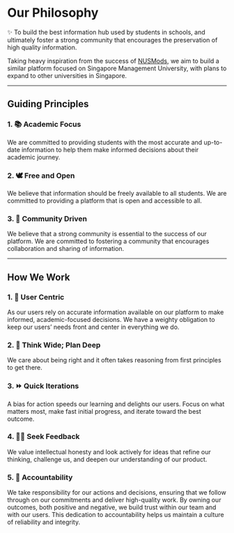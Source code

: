 # Our Philosophy

✨ To build the best information hub used by students in schools, and ultimately
foster a strong community that encourages the preservation of high quality
information.

Taking heavy inspiration from the success of
[NUSMods](https://github.com/nusmodifications/nusmods/), we aim to build a
similar platform focused on Singapore Management University, with plans to
expand to other universities in Singapore.

---

## Guiding Principles

### 1. 📚 Academic Focus

We are committed to providing students with the most accurate and up-to-date
information to help them make informed decisions about their academic journey.

### 2. 🕊️ Free and Open

We believe that information should be freely available to all students. We are
committed to providing a platform that is open and accessible to all.

### 3. 🤝 Community Driven

We believe that a strong community is essential to the success of our platform.
We are committed to fostering a community that encourages collaboration and
sharing of information.

---

## How We Work

### 1. 👥 User Centric

As our users rely on accurate information available on our platform to make
informed, academic-focused decisions. We have a weighty obligation to keep our
users’ needs front and center in everything we do.

### 2. 💭 Think Wide; Plan Deep

We care about being right and it often takes reasoning from first principles to
get there.

### 3. ⏩ Quick Iterations

A bias for action speeds our learning and delights our users. Focus on what
matters most, make fast initial progress, and iterate toward the best outcome.

### 4. ✍🏼 Seek Feedback

We value intellectual honesty and look actively for ideas that refine our
thinking, challenge us, and deepen our understanding of our product.

### 5. 📜 Accountability

We take responsibility for our actions and decisions, ensuring that we follow
through on our commitments and deliver high-quality work. By owning our
outcomes, both positive and negative, we build trust within our team and with
our users. This dedication to accountability helps us maintain a culture of
reliability and integrity.
